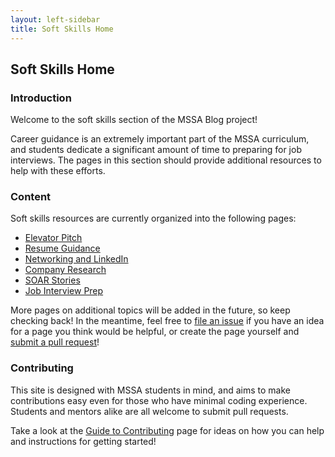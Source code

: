 ```yaml
---
layout: left-sidebar
title: Soft Skills Home
---
```


## Soft Skills Home

### Introduction

Welcome to the soft skills section of the MSSA Blog project!

Career guidance is an extremely important part of the MSSA curriculum, and students dedicate a significant amount of time to preparing for job interviews.  The pages in this section should provide additional resources to help with these efforts.

### Content

Soft skills resources are currently organized into the following pages:

* [Elevator Pitch](https://mssablog.github.io/soft-skills/elevator-pitch.html)
* [Resume Guidance](https://mssablog.github.io/soft-skills/resume-guidance.html)
* [Networking and LinkedIn](https://mssablog.github.io/soft-skills/networking-and-linkedin.html)
* [Company Research](https://mssablog.github.io/soft-skills/company-research.html)
* [SOAR Stories](https://mssablog.github.io/soft-skills/soar-stories.html)
* [Job Interview Prep](https://mssablog.github.io/soft-skills/job-interview-prep.html)

More pages on additional topics will be added in the future, so keep checking back!  In the meantime, feel free to [file an issue](https://github.com/mssablog/mssablog.github.io/issues) if you have an idea for a page you think would be helpful, or create the page yourself and [submit a pull request](https://mssablog.github.io/contributing.html)!

### Contributing

This site is designed with MSSA students in mind, and aims to make contributions easy even for those who have minimal coding experience.  Students and mentors alike are all welcome to submit pull requests.

Take a look at the [Guide to Contributing](/contributing.html) page for ideas on how you can help and instructions for getting started!
